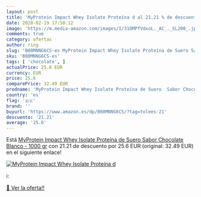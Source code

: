 ```yaml
---
layout: post
title: 'MyProtein Impact Whey Isolate Proteína d al 21.21 % de descuento'
date: 2020-02-19 17:50:12
image: 'https://m.media-amazon.com/images/I/31OMPfVdxoL._AC_._SL200_.jpg'
comments: true
category: ofertas
author: ring
slug: 'B00MNNG6CS-es MyProtein Impact Whey Isolate Proteína de Suero Sabor...'
sku: 'B00MNNG6CS-es'
tags: [ 'chocolate', ]
actualPrice: 25.6 EUR
currency: EUR
price: 25.6
comparePrice: 32.49 EUR
prodname: 'MyProtein Impact Whey Isolate Proteína de Suero  Sabor Chocolate Blanco - 1000 gr'
country: 'es'
flag: '🇪🇸'
brand: ''
buyurl: 'https://www.amazon.es/dp/B00MNNG6CS/?tag=tolees-21'
descuento: '21.21'
average: '25.6'
---
```


Está [MyProtein Impact Whey Isolate Proteína de Suero  Sabor Chocolate Blanco - 1000 gr](https://www.amazon.es/dp/B00MNNG6CS/?tag=tolees-21) con 21.21 de descuento por 25.6 EUR (original: 32.49 EUR) en el siguiente enlace!

[![MyProtein Impact Whey Isolate Proteína d](https://m.media-amazon.com/images/I/31OMPfVdxoL._AC_._SL200_.jpg)](https://www.amazon.es/dp/B00MNNG6CS/?tag=tolees-21)

ℹ️:


[🛒 Ver la oferta!!](https://www.amazon.es/dp/B00MNNG6CS/?tag=tolees-21)
